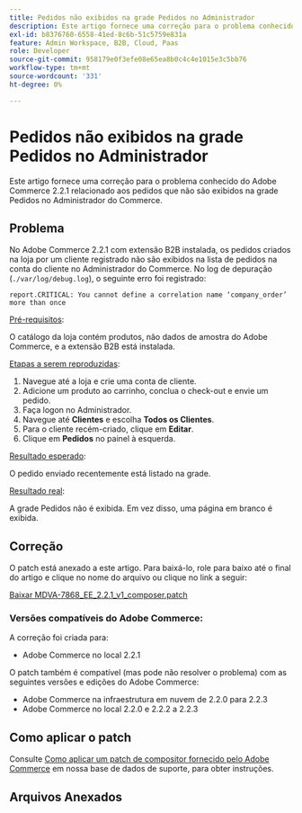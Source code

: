 ```yaml
---
title: Pedidos não exibidos na grade Pedidos no Administrador
description: Este artigo fornece uma correção para o problema conhecido do Adobe Commerce 2.2.1 relacionado aos pedidos que não são exibidos na grade Pedidos no Administrador do Commerce.
exl-id: b8376760-6558-41ed-8c6b-51c5759e831a
feature: Admin Workspace, B2B, Cloud, Paas
role: Developer
source-git-commit: 958179e0f3efe08e65ea8b0c4c4e1015e3c5bb76
workflow-type: tm+mt
source-wordcount: '331'
ht-degree: 0%

---
```


# Pedidos não exibidos na grade Pedidos no Administrador

Este artigo fornece uma correção para o problema conhecido do Adobe Commerce 2.2.1 relacionado aos pedidos que não são exibidos na grade Pedidos no Administrador do Commerce.

## Problema

No Adobe Commerce 2.2.1 com extensão B2B instalada, os pedidos criados na loja por um cliente registrado não são exibidos na lista de pedidos na conta do cliente no Administrador do Commerce. No log de depuração (`./var/log/debug.log`), o seguinte erro foi registrado:

`report.CRITICAL: You cannot define a correlation name ‘company_order’ more than once`

<u>Pré-requisitos</u>:

O catálogo da loja contém produtos, não dados de amostra do Adobe Commerce, e a extensão B2B está instalada.

<u>Etapas a serem reproduzidas</u>:

1. Navegue até a loja e crie uma conta de cliente.
1. Adicione um produto ao carrinho, conclua o check-out e envie um pedido.
1. Faça logon no Administrador.
1. Navegue até **Clientes** e escolha **Todos os Clientes**.
1. Para o cliente recém-criado, clique em **Editar**.
1. Clique em **Pedidos** no painel à esquerda.

<u>Resultado esperado</u>:

O pedido enviado recentemente está listado na grade.

<u>Resultado real</u>:

A grade Pedidos não é exibida. Em vez disso, uma página em branco é exibida.

## Correção

O patch está anexado a este artigo. Para baixá-lo, role para baixo até o final do artigo e clique no nome do arquivo ou clique no link a seguir:

[Baixar MDVA-7868\_EE\_2.2.1\_v1\_composer.patch](assets/MDVA-7868_EE_2.2.1_v1_composer.patch.zip)

### Versões compatíveis do Adobe Commerce:

A correção foi criada para:

* Adobe Commerce no local 2.2.1

O patch também é compatível (mas pode não resolver o problema) com as seguintes versões e edições do Adobe Commerce:

* Adobe Commerce na infraestrutura em nuvem de 2.2.0 para 2.2.3
* Adobe Commerce no local 2.2.0 e 2.2.2 a 2.2.3

## Como aplicar o patch

Consulte [Como aplicar um patch de compositor fornecido pelo Adobe Commerce](/help/how-to/general/how-to-apply-a-composer-patch-provided-by-magento.md) em nossa base de dados de suporte, para obter instruções.

## Arquivos Anexados
